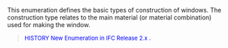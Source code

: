 ﻿This enumeration defines the basic types of construction of windows. The construction type relates to the main material (or material combination) used for making the window.

> <font color="#0000FF" size="-1">HISTORY New Enumeration in IFC
		Release 2.x .</font>
